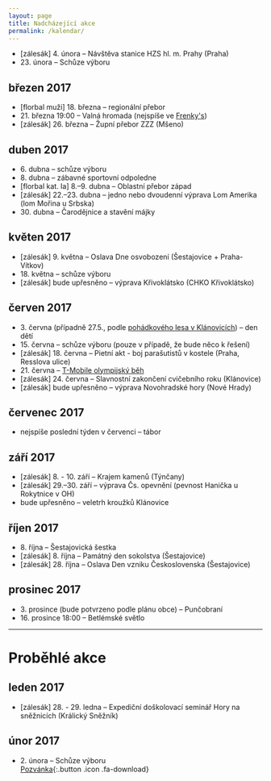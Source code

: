 ```yaml
---
layout: page
title: Nadcházející akce
permalink: /kalendar/
---
```


* \[zálesák\] 4\. února – Návštěva stanice HZS hl. m. Prahy (Praha)
* 23\. února – Schůze výboru

## březen 2017

* \[florbal muži\] 18\. března – regionální přebor
* 21\. března 19:00 – Valná hromada (nejspíše ve [Frenky's](http://frenkys.cz/))
* \[zálesák\] 26\. března – Župní přebor ZZZ (Mšeno)

## duben 2017

* 6\. dubna – schůze výboru
* 8\. dubna – zábavné sportovní odpoledne
* \[florbal kat. Ia\] 8.–9. dubna – Oblastní přebor západ
* \[zálesák\] 22\.–23. dubna – jedno nebo dvoudenní výprava Lom Amerika (lom Mořina u Srbska)
* 30\. dubna – Čarodějnice a stavění májky

## květen 2017

* \[zálesák\] 9\. května – Oslava Dne osvobození (Šestajovice + Praha-Vítkov)
* 18\. května – schůze výboru
* \[zálesák\] bude upřesněno – výprava Křivoklátsko (CHKO Křivoklátsko)

## červen 2017

* 3\. června (případně 27.5., podle [pohádkového lesa v Klánovicích](http://www.pohadkoveklanovice.cz/)) – den dětí
* 15\. června – schůze výboru (pouze v případě, že bude něco k řešení)
* \[zálesák\] 18\. června – Pietní akt - boj parašutistů v kostele (Praha, Resslova ulice)
* 21\. června – [T-Mobile olympijský běh](https://www.olympijskybeh.cz/)
* \[zálesák\] 24\. června – Slavnostní zakončení cvičebního roku (Klánovice)
* \[zálesák\] bude upřesněno – výprava Novohradské hory (Nové Hrady)

## červenec 2017

* nejspíše poslední týden v červenci – tábor

## září 2017

* \[zálesák\] 8\. - 10. září – Krajem kamenů (Týnčany)
* \[zálesák\] 29\.–30. září – výprava Čs. opevnění (pevnost Hanička u Rokytnice v OH)
* bude upřesněno – veletrh kroužků Klánovice

## říjen 2017

* 8\. října – Šestajovická šestka
* \[zálesák\] 8\. října – Památný den sokolstva (Šestajovice)
* \[zálesák\] 28\. října – Oslava Den vzniku Československa (Šestajovice)

## prosinec 2017

* 3\. prosince (bude potvrzeno podle plánu obce) – Punčobraní
* 16\. prosince 18:00 – Betlémské světlo

---

# Proběhlé akce

## leden 2017

* \[zálesák\] 28. - 29. ledna – Expediční doškolovací seminář Hory na sněžnicích (Králický Sněžník)

## únor 2017

* 2\. února – Schůze výboru  
[Pozvánka](https://drive.google.com/open?id=0B0w6gDorCVUkSDc4Z3RlbVdicUdrTXhxV2ZSQTZVcUNrSkRJ){:.button .icon .fa-download}
